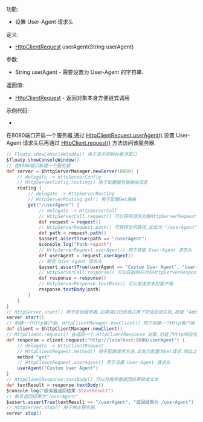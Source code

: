 功能:

+ 设置 User-Agent 请求头

定义:

+ [HttpClientRequest](/API/Network/HttpClient/HttpClientRequest/README.md) userAgent(String
  userAgent)

参数:

+ String userAgent - 需要设置为 User-Agent 的字符串.

返回值:

+ [HttpClientRequest](/API/Network/HttpClient/HttpClientRequest/README.md) - 返回对象本身方便链式调用

示例代码:

+

在8080端口开启一个服务器,通过 [HttpClientRequest.userAgent()](/API/Network/HttpClient/HttpClientRequest/README.md?id=userAgent)
设置 User-Agent
请求头后再通过 [HttpClient.request()](/API/Network/HttpClient/HttpClient/README.md?id=request)
方法访问该服务器.

```groovy
// Floaty.showConsoleWindow() 用于显示控制台悬浮窗口
$floaty.showConsoleWindow()
// 在8080端口新建一个服务器
def server = $httpServerManager.newServer(8080) {
    // delegate -> HttpServerConfig
    // HttpServerConfig.routing() 用于配置服务器路由信息
    routing {
        // delegate -> HttpServerRouting
        // HttpServerRouting.get() 用于配置Get路由
        get("/userAgent") {
            // delegate -> HttpServerCall
            // HttpServerCall.request() 可以获得请求对象HttpServerRequest
            def request = request()
            // HttpServerRequest.path() 可获得访问路径,此处为 "/userAgent"
            def path = request.path()
            $assert.assertTrue(path == "/userAgent")
            $console.log("Path->$path")
            // HttpServerRequest.userAgent() 用于获取 User-Agent 请求头
            def userAgent = request.userAgent()
            // 断言 User-Agent 请求头
            $assert.assertTrue(userAgent == "Custom User Agent", "User-Agent")
            // HttpServerCall.response() 可以获取响应对应HttpServerResponse
            def response = response()
            // HttpServerResponse.textBody() 可以发送文本到客户端
            response.textBody(path)
        }
    }
}
// HttpServer.start() 用于启动服务器,如果端口已经被占用了则会启动失败,报错 "Address already in use"
server.start()
// 新建一个Http客户端, HttpClientManager.newClient() 用于创建一个Http客户端
def client = $httpClientManager.newClient()
// HttpClient.request() 会返回一个 HttpClientResponse 对象,封装了Http响应信息
def response = client.request("http://localhost:8080/userAgent") {
    // delegate -> HttpClientRequest
    // HttpClientRequest.method() 用于配置请求方法,此处为配置为Get请求.除此之外,还有post,put,patch,delete,head,options等方法
    method "get"
    // HttpClientRequest.userAgent() 用于设置 User-Agent 请求头
    userAgent("Custom User Agent")
}
// HttpClientResponse.textBody() 可以将服务器返回结果转成文本
def textResult = response.textBody()
$console.log("服务器返回结果:$textResult")
// 断言返回结果为"/userAgent"
$assert.assertTrue(textResult == "/userAgent", "返回结果为 /userAgent")
// HttpServer.stop() 用于停止服务器.
server.stop()
```